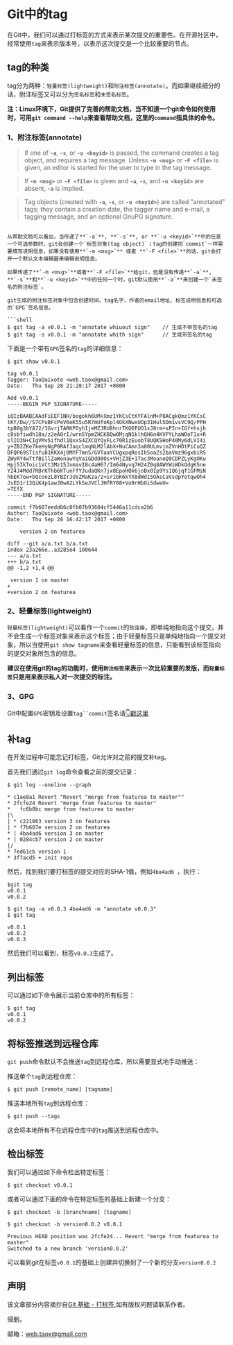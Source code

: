 # Git中的tag

在Git中，我们可以通过打标签的方式来表示某次提交的重要性。在开源社区中，经常使用`tag`来表示版本号，以表示这次提交是一个比较重要的节点。

## tag的种类

tag分为两种：`轻量标签(lightweight)`和`附注标签(annotate)`。而如果继续细分的话，附注标签又可以分为`签名标签`和`未签名标签`。

**注：Linux环境下，Git提供了完善的帮助文档，当不知道一个git命令如何使用时，可用`git command --help`来查看帮助文档，这里的`command`指具体的命令。**

### 1、附注标签(annotate)

> If one of **`-a`**, **`-s`**, or **`-u <keyid>`** is passed, the command creates a tag object, and requires a tag message. Unless **`-m <msg>`** or **`-F <file>`** is given, an editor is started for the user to type in the tag message.

> If **`-m <msg>`** or **`-F <file>`** is given and **`-a`**, **`-s`**, and **`-u <keyid>`** are absent, **`-a`** is implied.

> Tag objects (created with **`-a`**, **`-s`**, or **`-u <keyid>`**) are called "annotated" tags; they contain a creation date, the tagger name and e-mail, a tagging message, and an optional GnuPG signature.
```

从帮助文档可以看出，当传递了**`-a`**, **`-s`**, or **`-u <keyid>`**中的任意一个可选参数时，git会创建一个`标签对象(tag object)`；tag的创建同`commit`一样需要填写说明信息，如果没有使用**`-m <msg>`** 或者 **`-F <file>`**的话，git会打开一个默认文本编辑器来编辑说明信息。

如果传递了**`-m <msg>`**或者**`-F <file>`**给git，但是没有传递**`-a`**, **`-s`**和**`-u <keyid>`**中的任何一个时，git默认使用**`-a`**来创建一个`未签名的附注标签`。

git生成的附注标签对象中包含创建时间、tag名字、作者的email地址、标签说明信息和可选的`GPG`签名信息。

```shell
$ git tag -a v0.0.1 -m "annotate whiuout sign"    // 生成不带签名的tag
$ git tag -s v0.0.1 -m "annotate whith sign"      // 生成带签名的tag
```

下面是一个带有`GPG`签名的`tag`的详细信息：

```shell
$ git show v0.0.1

tag v0.0.1
Tagger: TaoQuixote <web.taox@gmail.com>
Date:   Thu Sep 28 21:28:17 2017 +0800

Add v0.0.1
-----BEGIN PGP SIGNATURE-----

iQIzBAABCAAdFiEEF1NH/bogokh6UM+Xmz1YKCsCtKYFAlnM+P8ACgkQmz1YKCsC
tKY/Dw//S7CPuBFcPeV6eK55u5R7mUfoKpl4OkXNwxUOp31Hul5Dm1vsVC9Q/PPH
tpB0g3bYA72/3GvrjTARKPOyhIjeMZJRU8hnrTKOEFUO1xJ8rm+sPIn+IGf+hsjh
c8sbfiwdh18a/z2eA0rI/wrn5YpmZHCKBQwOMjqN1klhQH6n4KVPYLhaWOoT1x+R
slIO3N+CIgVMv5ifhdl1QxxS4ZXCQYQyFLc70R1zEuobT8UQKSHoP40My6dLVI4i
y+ZB2ZKe7keHyNgP0RAfJaqclmqNLM2lAbX+NuCAmn3a00ULmvjmZVnHDtPiCuQZ
DFQP69STisfu81KKX4j0MYFTmn5/GVTaaYCUgxpqRosIh5oaZs2baVmz96gxbiRS
ZWyRY4wTtfBillZaWonawYqVaiGDdO0Os+VHjZ3E+1Tac3MoaneQ9CDPZLyKgOKu
Hpj5IkToic1VCt3Mz15JxmavI8c4aH67/Im64Nyvq7H24Z0q8AWYWiWDkQdgK5ne
YZ4J4Mdd7RBrKThb6KTunFfYJudaQKn7jx8EpoHQk6joBx0Ip9Ys1Q6jqf1GFMiN
hbEK7ow+bQconzL8YBZrJUVZMaKza/z+sribK6kYX8dWd15OAsCaVsdpYotqwOh4
JsED1r13QiK4p1awJ0wA2LYkSeJVClJHfRY08+Vo9rHbOiSdweU=
=TEfX
-----END PGP SIGNATURE-----

commit f7b607eedd66c0fb07b93604cf5446a11cdca2b6
Author: TaoQuixote <web.taox@gmail.com>
Date:   Thu Sep 28 16:42:17 2017 +0800

    version 2 on featurea

diff --git a/a.txt b/a.txt
index 23a266e..a3285e4 100644
--- a/a.txt
+++ b/a.txt
@@ -1,2 +1,4 @@
 
 version 1 on master
+
+version 2 on featurea
```

### 2、轻量标签(lightweight)

`轻量标签(lightweight)`可以看作一个`commit`的`软连接`，即单纯地指向这个提交，并不会生成一个标签对象来表示这个标签；由于轻量标签只是单纯地指向一个提交对象，所以当使用`git show tagname`来查看轻量标签的信息，只能看到该标签指向的提交对象所包含的信息。

**建议在使用git的tag的功能时，使用`附注标签`来表示一次比较重要的发版，而`轻量标签`只是用来表示私人对一次提交的标注。**

### 3、GPG

Git中配置`GPG`密钥及设置`tag``commit`签名请[👇戳这里](http://tools-tricks.taojihede.com/Git/docs/Git%E9%85%8D%E7%BD%AEGPG%E5%AF%86%E9%92%A5%E5%8F%8A%E7%AD%BE%E5%90%8Dtag%E5%92%8C%E7%AD%BE%E5%90%8Dcommit "Git配置GPG密钥及签名tag和签名commit")

## 补tag

在开发过程中可能忘记打标签，Git允许对之前的提交补tag。

首先我们通过`git log`命令查看之前的提交记录：

```shell
$ git log --oneline --graph

* c1ae8a1 Revert "Revert "merge from featurea to master""
* 2fcfe24 Revert "merge from featurea to master"
*   fc6b0bc merge from featurea to master
|\  
| * c221063 version 3 on featurea
| * f7b607e version 2 on featurea
* | 4ba4ad6 version 3 on master
* | 0284cb7 version 2 on master
|/  
* 7ed61cb version 1
* 3f7acd5 + init repo
```

然后，找到我们要打标签的提交对应的SHA-1值，例如`4ba4ad6 `，执行：

```shell
$git tag
v0.0.1
v0.0.2

$ git tag -a v0.0.3 4ba4ad6 -m "annotate v0.0.3"
$ git tag

v0.0.1
v0.0.2
v0.0.3
```

然后我们可以看到，标签`v0.0.3`生成了。

## 列出标签

可以通过如下命令展示当前仓库中的所有标签：

```shell
$ git tag
v0.0.1
v0.0.2
```

## 将标签推送到远程仓库

`git push`命令默认不会推送`tag`到远程仓库，所以需要显式地手动推送：

推送单个`tag`到远程仓库：

```shell
$ git push [remote_name] [tagname]
```

推送本地所有`tag`到远程仓库：

```shell
$ git push --tags
```
这会将本地所有不在远程仓库中的`tag`推送到远程仓库中。

## 检出标签

我们可以通过如下命令检出特定标签：

```shell
$ git checkout v0.0.1
```

或者可以通过下面的命令在特定标签的基础上新建一个分支：

```
$ git checkout -b [branchname] [tagname]
```

```shell
$ git checkout -b version0.0.2 v0.0.1

Previous HEAD position was 2fcfe24... Revert "merge from featurea to master"
Switched to a new branch 'version0.0.2'
```

可以看到git在标签`v0.0.1`的基础上创建并切换到了一个新的分支`version0.0.2`

## 声明
该文章部分内容摘抄自[Git 基础 - 打标签](https://git-scm.com/book/zh/v2/Git-%E5%9F%BA%E7%A1%80-%E6%89%93%E6%A0%87%E7%AD%BE),如有版权问题请联系作者。

侵删。

邮箱：web.taox@gmail.com